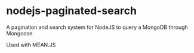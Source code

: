 # nodejs-paginated-search
A pagination and search system for NodeJS to query a MongoDB through Mongoose.

Used with MEAN.JS
